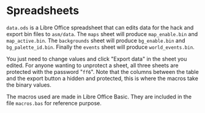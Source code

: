 # Spreadsheets

`data.ods` is a Libre Office spreadsheet that can edits data for the hack and export bin files to `asm/data`. The `maps` sheet will produce `map_enable.bin` and `map_active.bin`. The `backgrounds` sheet will produce `bg_enable.bin` and `bg_palette_id.bin`. Finally the `events` sheet will produce `world_events.bin`.

You just need to change values and click "Export data" in the sheet you edited. For anyone wanting to unprotect a sheet, all three sheets are protected with the password "`ff6`". Note that the columns between the table and the export button a hidden and protected, this is where the macros take the binary values.

The macros used are made in Libre Office Basic. They are included in the file `macros.bas` for reference purpose.